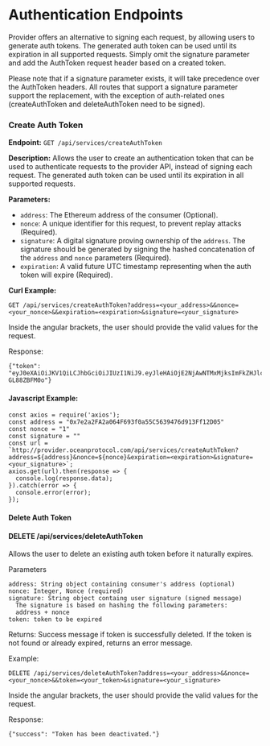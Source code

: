 # Authentication Endpoints

Provider offers an alternative to signing each request, by allowing users to generate auth tokens. The generated auth token can be used until its expiration in all supported requests. Simply omit the signature parameter and add the AuthToken request header based on a created token.

Please note that if a signature parameter exists, it will take precedence over the AuthToken headers. All routes that support a signature parameter support the replacement, with the exception of auth-related ones (createAuthToken and deleteAuthToken need to be signed).

### Create Auth Token

**Endpoint:** `GET /api/services/createAuthToken`

**Description:** Allows the user to create an authentication token that can be used to authenticate requests to the provider API, instead of signing each request. The generated auth token can be used until its expiration in all supported requests.

**Parameters:**

* `address`: The Ethereum address of the consumer (Optional).
* `nonce`: A unique identifier for this request, to prevent replay attacks (Required).
* `signature`: A digital signature proving ownership of the `address`. The signature should be generated by signing the hashed concatenation of the `address` and `nonce` parameters (Required).
* `expiration`: A valid future UTC timestamp representing when the auth token will expire (Required).

**Curl Example:**

```
GET /api/services/createAuthToken?address=<your_address>&&nonce=<your_nonce>&&expiration=<expiration>&signature=<your_signature>
```

Inside the angular brackets, the user should provide the valid values for the request.

Response:

```
{"token": "eyJ0eXAiOiJKV1QiLCJhbGciOiJIUzI1NiJ9.eyJleHAiOjE2NjAwNTMxMjksImFkZHJlc3MiOiIweEE3OGRlYjJGYTc5NDYzOTQ1QzI0Nzk5MTA3NUUyYTBlOThCYTdBMDkifQ.QaRqYeSYxZpnFayzPmUkj8TORHHJ_vRY-GL88ZBFM0o"}
```

#### Javascript Example:

```runkit  nodeVersion="18.x.x"
const axios = require('axios');
const address = "0x7e2a2FA2a064F693f0a55C5639476d913Ff12D05"
const nonce = "1"
const signature = ""
const url = `http://provider.oceanprotocol.com/api/services/createAuthToken?address=${address}&nonce=${nonce}&expiration=<expiration>&signature=<your_signature>`;
axios.get(url).then(response => {
  console.log(response.data);
}).catch(error => {
  console.error(error);
});

```

#### Delete Auth Token

#### DELETE /api/services/deleteAuthToken

Allows the user to delete an existing auth token before it naturally expires.

Parameters

```
address: String object containing consumer's address (optional)
nonce: Integer, Nonce (required)
signature: String object containg user signature (signed message)
  The signature is based on hashing the following parameters:
  address + nonce
token: token to be expired
```

Returns: Success message if token is successfully deleted. If the token is not found or already expired, returns an error message.

Example:

```
DELETE /api/services/deleteAuthToken?address=<your_address>&&nonce=<your_nonce>&&token=<your_token>&signature=<your_signature>
```

Inside the angular brackets, the user should provide the valid values for the request.

Response:

```
{"success": "Token has been deactivated."}
```
